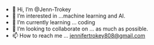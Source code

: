 - 👋 Hi, I’m @Jenn-Trokey
- 👀 I’m interested in ...machine learning and AI.
- 🌱 I’m currently learning ... coding 
- 💞️ I’m looking to collaborate on ... as much as possible.
- 📫 How to reach me ... jennifertrokey808@gmail.com

<!---
Jenn-Trokey/Jenn-Trokey is a ✨ special ✨ repository because its `README.md` (this file) appears on your GitHub profile.
You can click the Preview link to take a look at your changes.
--->
